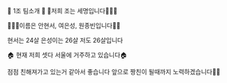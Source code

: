 🌸 1조 팀소개 🌸
🙊저희 조는 세명입니다👨‍👩‍👦

🙇🏻‍♀️이름은 안현서, 여은성, 원종빈입니다🙇🏻

현서는 24살 은성이는 26살 저도 26살입니다

🏠 현재 저희 셋다 서울에 거주하고 있습니다🏠

점점 친해져가고 있는거 같아서 좋습니다 앞으로 짱친이 될때까지 노력하겠습니다🙌🙌

